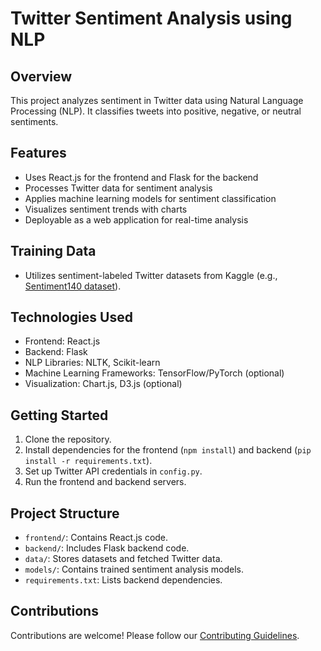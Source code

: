# Twitter Sentiment Analysis using NLP

## Overview
This project analyzes sentiment in Twitter data using Natural Language Processing (NLP). It classifies tweets into positive, negative, or neutral sentiments.

## Features
- Uses React.js for the frontend and Flask for the backend
- Processes Twitter data for sentiment analysis
- Applies machine learning models for sentiment classification
- Visualizes sentiment trends with charts
- Deployable as a web application for real-time analysis

## Training Data
- Utilizes sentiment-labeled Twitter datasets from Kaggle (e.g., [Sentiment140 dataset](https://www.kaggle.com/kazanova/sentiment140)).

## Technologies Used
- Frontend: React.js
- Backend: Flask
- NLP Libraries: NLTK, Scikit-learn
- Machine Learning Frameworks: TensorFlow/PyTorch (optional)
- Visualization: Chart.js, D3.js (optional)

## Getting Started
1. Clone the repository.
2. Install dependencies for the frontend (`npm install`) and backend (`pip install -r requirements.txt`).
3. Set up Twitter API credentials in `config.py`.
4. Run the frontend and backend servers.

## Project Structure
- `frontend/`: Contains React.js code.
- `backend/`: Includes Flask backend code.
- `data/`: Stores datasets and fetched Twitter data.
- `models/`: Contains trained sentiment analysis models.
- `requirements.txt`: Lists backend dependencies.

## Contributions
Contributions are welcome! Please follow our [Contributing Guidelines](CONTRIBUTING.md).
